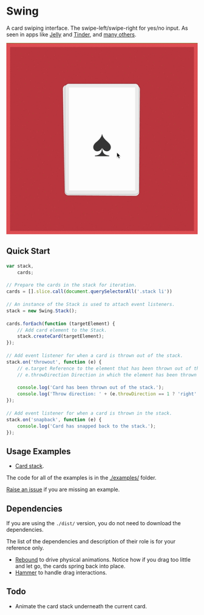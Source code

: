 # Swing

A card swiping interface. The swipe-left/swipe-right for yes/no input. As seen in apps like [Jelly](http://jelly.co/) and [Tinder](http://www.gotinder.com/), and [many others](http://www.saydaily.com/2014/09/tinder-swipe-and-media).

![Card stack example.](./.readme/card-stack.gif)

## Quick Start

```js
var stack,
    cards;

// Prepare the cards in the stack for iteration.
cards = [].slice.call(document.querySelectorAll('.stack li'))

// An instance of the Stack is used to attach event listeners.
stack = new Swing.Stack();

cards.forEach(function (targetElement) {
    // Add card element to the Stack.
    stack.createCard(targetElement);
});

// Add event listener for when a card is thrown out of the stack.
stack.on('throwout', function (e) {
    // e.target Reference to the element that has been thrown out of the stack.
    // e.throwDirection Direction in which the element has been thrown (1 right, -1 left).

    console.log('Card has been thrown out of the stack.');
    console.log('Throw direction: ' + (e.throwDirection == 1 ? 'right' : 'left'));
});

// Add event listener for when a card is thrown in the stack.
stack.on('snapback', function (e) {
    console.log('Card has snapped back to the stack.');
});
```

## Usage Examples

* [Card stack](http://gajus.com/sandbox/swing/examples/card-stack/).

The code for all of the examples is in the [./examples/](https://github.com/gajus/swing/tree/master/examples/) folder.

[Raise an issue](https://github.com/gajus/swing/issues) if you are missing an example.

## Dependencies

If you are using the `./dist/` version, you do not need to download the dependencies.

The list of the dependencies and description of their role is for your reference only.

* [Rebound](http://facebook.github.io/rebound-js/docs/rebound.html) to drive physical animations. Notice how if you drag too little and let go, the cards spring back into place.
* [Hammer](http://hammerjs.github.io/) to handle drag interactions.

## Todo

* Animate the card stack underneath the current card.